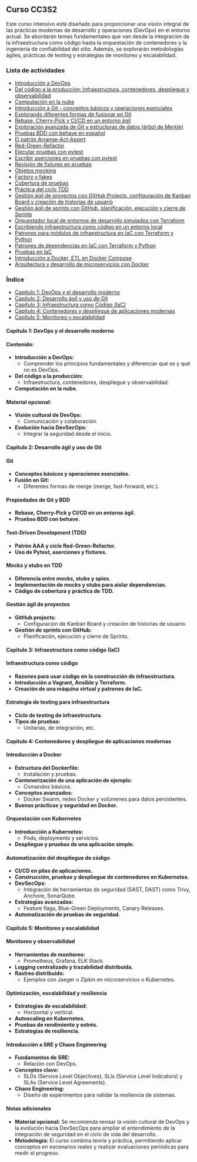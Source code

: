 ## Curso CC3S2

Este curso intensivo está diseñado para proporcionar una visión integral de las prácticas modernas de desarrollo y operaciones (DevOps) en el entorno actual. Se abordarán temas fundamentales que van desde la integración de la infraestructura como código hasta la orquestación de contenedores y la ingeniería de confiabilidad del sitio. Además, se explorarán metodologías ágiles, prácticas de testing y estrategias de monitoreo y escalabilidad.

### Lista de actividades

- [Introducción a DevOps](https://github.com/kapumota/DS/blob/main/2025-1/Actividad1-CC3S2.md)
- [Del código a la producción: Infraestructura, contenedores, despliegue y observabilidad](https://github.com/kapumota/DS/blob/main/2025-1/Actividad2-CC3S2.md)
- [Computación en la nube](https://github.com/kapumota/DS/blob/main/2025-1/Actividad3-CC3S2.md)
- [Introducción a Git - conceptos básicos y operaciones esenciales](https://github.com/kapumota/DS/blob/main/2025-1/Actividad4-CC3S2.md)
- [Explorando diferentes formas de fusionar en Git](https://github.com/kapumota/DS/blob/main/2025-1/Actividad5-CC3S2.md)
- [Rebase, Cherry-Pick y CI/CD en un entorno ágil](https://github.com/kapumota/DS/blob/main/2025-1/Actividad6-CC3S2.md)
- [Exploración avanzada de Git y estructuras de datos (árbol de Merkle)](https://github.com/kapumota/DS/blob/main/2025-1/PracticaDirigida1-CC3S2.md)
- [Pruebas BDD con behave en español](https://github.com/kapumota/DS/blob/main/2025-1/Actividad7-CC3S2/Instrucciones.md)
- [El patrón Arrange-Act-Assert](https://github.com/kapumota/DS/blob/main/2025-1/Actividad8-CC3S2/Instrucciones.md)
- [Red-Green-Refactor](https://github.com/kapumota/DS/blob/main/2025-1/Actividad9-CC3S2/Instrucciones.md)
- [Ejecutar pruebas con pytest](https://github.com/kapumota/DS/blob/main/2025-1/Actividades10-16-CC3S2/Actividades/pruebas_pytest/Instrucciones.md)
- [Escribir aserciones en pruebas con pytest](https://github.com/kapumota/DS/blob/main/2025-1/Actividades10-16-CC3S2/Actividades/aserciones_pruebas/Instrucciones.md)
- [Revisión de fixtures en pruebas](https://github.com/kapumota/DS/blob/main/2025-1/Actividades10-16-CC3S2/Actividades/pruebas_fixtures/Instrucciones.md)
- [Objetos mocking](https://github.com/kapumota/DS/blob/main/2025-1/Actividades10-16-CC3S2/Actividades/objects_mocking/Instrucciones.md)
- [Factory y fakes](https://github.com/kapumota/DS/blob/main/2025-1/Actividades10-16-CC3S2/Actividades/factories_fakes/Instrucciones.md)
- [Cobertura de pruebas](https://github.com/kapumota/DS/blob/main/2025-1/Actividades10-16-CC3S2/Actividades/coverage_pruebas/Instrucciones.md)
- [Práctica del ciclo TDD](https://github.com/kapumota/DS/blob/main/2025-1/Actividades10-16-CC3S2/Actividades/practica_tdd/Instrucciones.md)
- [Gestión ágil de proyectos con GitHub Projects, configuración de Kanban Board y creación de historias de usuario](https://github.com/kapumota/DS/blob/main/2025-1/Actividad17-CC3S2.md)
- [ Gestión ágil de sprints con GitHub, planificación, ejecución y cierre de Sprints](https://github.com/kapumota/DS/blob/main/2025-1/Actividad18-CC3S2.md)
- [Orquestador local de entornos de desarrollo simulados con Terraform](https://github.com/kapumota/DS/blob/main/2025-1/Actividad19-CC3S2.md)
- [Escribiendo infraestructura como código en un entorno local](https://github.com/kapumota/DS/blob/main/2025-1/Actividad20-CC3S2.md)
- [Patrones para módulos de infraestructura en IaC con Terraform y Python](https://github.com/kapumota/DS/blob/main/2025-1/Actividad21-CC3S2.md)
- [Patrones de dependencias en IaC con Terraform y Python](https://github.com/kapumota/DS/blob/main/2025-1/Actividad22-CC3S2.md)
- [Pruebas en IaC](https://github.com/kapumota/DS/blob/main/2025-1/Actividad23-CC3S2.md)
- [Introducción a Docker, ETL en Docker Compose](https://github.com/kapumota/DS/blob/main/2025-1/Actividad24-CC3S2.md)
- [Arquitectura y desarrollo de microservicios con Docker](https://github.com/kapumota/DS/blob/main/2025-1/Actividad25-CC3S2.md)

### Índice

- [Capítulo 1: DevOps y el desarrollo moderno](#capítulo-1-devops-y-el-desarrollo-moderno)
- [Capítulo 2: Desarrollo ágil y uso de Git](#capítulo-2-desarrollo-ágil-y-uso-de-git)
- [Capítulo 3: Infraestructura como Código (IaC)](#capítulo-3-infraestructura-como-código-iac)
- [Capítulo 4: Contenedores y despliegue de aplicaciones modernas](#capítulo-4-contenedores-y-despliegue-de-aplicaciones-modernas)
- [Capítulo 5: Monitoreo y escalabilidad](#capítulo-5-monitoreo-y-escalabilidad)

#### Capítulo 1: DevOps y el desarrollo moderno

#### Contenido:
- **Introducción a DevOps:**
  - Comprender los principios fundamentales y diferenciar qué es y qué no es DevOps.
- **Del código a la producción:**
  - Infraestructura, contenedores, despliegue y observabilidad.
- **Computación en la nube.**

#### Material opcional:
- **Visión cultural de DevOps:**
  - Comunicación y colaboración.
- **Evolución hacia DevSecOps:**
  - Integrar la seguridad desde el inicio.


#### Capítulo 2: Desarrollo ágil y uso de Git

#### Git  

- **Conceptos básicos y operaciones esenciales.**
- **Fusión en Git:**
  - Diferentes formas de merge (merge, fast-forward, etc.).

#### Propiedades de Git y BDD  

- **Rebase, Cherry-Pick y CI/CD en un entorno ágil.**
- **Pruebas BDD con behave.**

#### Test-Driven Development (TDD)  

- **Patrón AAA y ciclo Red-Green-Refactor.**
- **Uso de Pytest, aserciones y fixtures.**

#### Mocks y stubs en TDD  

- **Diferencia entre mocks, stubs y spies.**
- **Implementación de mocks y stubs para aislar dependencias.**
- **Código de cobertura y práctica de TDD.**

#### Gestión ágil de proyectos  

- **GitHub projects:**
  - Configuración de Kanban Board y creación de historias de usuario.
- **Gestión de sprints con GitHub:**
  - Planificación, ejecución y cierre de Sprints.

#### Capítulo 3: Infraestructura como código (IaC)

#### Infraestructura como código  


- **Razones para usar código en la construcción de infraestructura.**
- **Introducción a Vagrant, Ansible y Terraform.**
- **Creación de una máquina virtual y patrones de IaC.**

#### Estrategia de testing para infraestructura  

- **Ciclo de testing de infraestructura.**
- **Tipos de pruebas:**
  - Unitarias, de integración, etc.

#### Capítulo 4: Contenedores y despliegue de aplicaciones modernas

#### Introducción a Docker  

- **Estructura del Dockerfile:**
  - Instalación y pruebas.
- **Contenerización de una aplicación de ejemplo:**
  - Comandos básicos.
- **Conceptos avanzados:**
  - Docker Swarm, redes Docker y volúmenes para datos persistentes.
- **Buenas prácticas y seguridad en Docker.**

#### Orquestación con Kubernetes  
- **Introducción a Kubernetes:**
  - Pods, deployments y servicios.
- **Despliegue y pruebas de una aplicación simple.**

#### Automatización del despliegue de código  

- **CI/CD en pilas de aplicaciones.**
- **Construcción, pruebas y despliegue de contenedores en Kubernetes.**
- **DevSecOps:**
  - Integración de herramientas de seguridad (SAST, DAST) como Trivy, Anchore, SonarQube.
- **Estrategias avanzadas:**
  - Feature flags, Blue-Green Deployments, Canary Releases.
- **Automatización de pruebas de seguridad.**

#### Capítulo 5: Monitoreo y escalabilidad

#### Monitoreo y observabilidad 
- **Herramientas de monitoreo:**
  - Prometheus, Grafana, ELK Stack.
- **Logging centralizado y trazabilidad distribuida.**
- **Rastreo distribuido:**
  - Ejemplos con Jaeger o Zipkin en microservicios o Kubernetes.


#### Optimización, escalabilidad y resiliencia  

- **Estrategias de escalabilidad:**
  - Horizontal y vertical.
- **Autoscaling en Kubernetes.**
- **Pruebas de rendimiento y estrés.**
- **Estrategias de resiliencia.**

#### Introducción a SRE y Chaos Engineering  

- **Fundamentos de SRE:**
  - Relación con DevOps.
- **Conceptos clave:**
  - SLOs (Service Level Objectives), SLIs (Service Level Indicators) y SLAs (Service Level Agreements).
- **Chaos Engineering:**
  - Diseño de experimentos para validar la resiliencia de sistemas.



#### Notas adicionales

- **Material opcional:** Se recomienda revisar la visión cultural de DevOps y la evolución hacia DevSecOps para ampliar el entendimiento de la integración de seguridad en el ciclo de vida del desarrollo.
- **Metodología:** El curso combina teoría y práctica, permitiendo aplicar conceptos en escenarios reales y realizar evaluaciones periódicas para medir el progreso.
